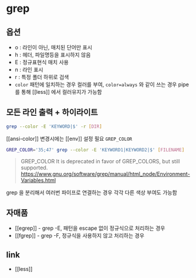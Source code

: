 # grep

## 옵션
- o : 라인이 아닌, 매치된 단어만 표시
- h : 헤더, 파일명등을 표시하지 않음
- E : 정규표현식 매치 사용
- n : 라인 표시
- r : 특정 폴더 하위로 검색
- `color` 패턴에 일치하는 경우 컬러를 부여, `color=always` 와 같이 쓰는 경우 pipe 를 통해 [[less]] 에서 컬러유지가 가능함

## 모든 라인 출력 + 하이라이트

```sh
grep --color -E 'KEYWORD|$' -r [DIR]
```

[[ansi-color]] 변경시에는 [[env]] 설정 필요 `GREP_COLOR`
```sh
GREP_COLOR='35;47' grep --color -E 'KEYWORD1|KEYWORD2|$' [FILENAME]
```

> GREP_COLOR
> It is deprecated in favor of GREP_COLORS, but still supported.
https://www.gnu.org/software/grep/manual/html_node/Environment-Variables.html

grep 을 분리해서 여러번 파이프로 연결하는 경우 각각 다른 색상 부여도 가능함

## 자매품
- [[egrep]] - grep -E, 패턴을 escape 없이 정규식으로 처리하는 경우
- [[fgrep]] - grep -F, 정규식을 사용하지 않고 처리하는 경우

## link
- [[less]]
